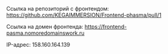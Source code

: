 Ссылка на репозиторий с фронтендом: https://github.com/KEGAIMMERSION/Frontend-phasma/pull/1

Ссылка на домен фронтенда: https://frontend-pasma.nomoredomainswork.ru

IP-адрес: 158.160.164.139